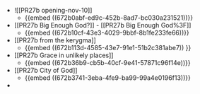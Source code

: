 - ![[PR27b opening-nov-10]]
	- {{embed ((672b0abf-ed9c-452b-8ad7-bc030a231521))}}
- [[PR27b Big Enough God?]]  - [[PR27b Big Enough God%3F]]
	- {{embed ((672b10cf-43e3-4029-9bbf-8b1fe233fe66))}}
- [[PR27b from the kerygma]]
	- {{embed ((672b113d-4585-43e7-91e1-51b2c381abe7)) }}
- [[PR27b Grace in unlikely places]]
	- {{embed ((672b36b9-cb5b-40cf-9e41-57871c96f14e))}}
- [[PR27b City of God]]
	- {{embed ((672b3741-3eba-4fe9-ba99-99a4e0196f13))}}
-